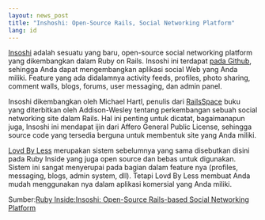 ```yaml
---
layout: news_post
title: "Inshoshi: Open-Source Rails, Social Networking Platform"
lang: id
---
```


[Insoshi][1] adalah sesuatu yang baru, open-source social networking
platform yang dikembangkan dalam Ruby on Rails. Insoshi ini terdapat
[pada Github][2], sehingga Anda dapat mengembangkan aplikasi social Web
yang Anda miliki. Feature yang ada didalamnya activity feeds, profiles,
photo sharing, comment walls, blogs, forums, user messaging, dan admin
panel.

Insoshi dikembangkan oleh Michael Hartl, penulis dari [RailsSpace][3]
buku yang diterbitkan oleh Addison-Wesley tentang perkembangan sebuah
social networking site dalam Rails. Hal ini penting untuk dicatat,
bagaimanapun juga, Insoshi ini mendapat ijin dari Affero General Public
License, sehingga source code yang tersedia berguna untuk membentuk site
yang Anda miliki.

[Lovd By Less][4] merupakan sistem sebelumnya yang sama disebutkan
disini pada Ruby Inside yang juga open source dan bebas untuk digunakan.
Sistem ini sangat menyerupai pada bagian dalam feature nya (profiles,
messaging, blogs, admin system, dll). Tetapi Lovd By Less membuat Anda
mudah menggunakan nya dalam aplikasi komersial yang Anda miliki.

Sumber:[Ruby Inside:Insoshi: Open-Source Rails-based Social Networking
Platform][5]



[1]: http://insoshi.com/ 
[2]: http://github.com/insoshi/insoshi/tree/master 
[3]: http://www.amazon.com/dp/0321480791,sebuah 
[4]: http://lovdbyless.com/ 
[5]: http://www.rubyinside.com/insoshi-open-source-rails-based-social-networking-platform-878.html 
